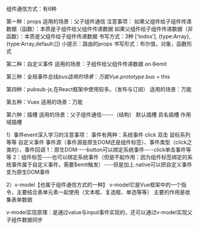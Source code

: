 组件通信方式：有6种

第一种：props
适用的场景：父子组件通信
注意事项：
如果父组件给子组件传递数据（函数）：本质是子组件给父组件传递数据
如果父组件给子组件传递数据（非函数）：本质是父组件给子组件传递数据
书写方式：3种
['todos'], {type:Array}, {type:Array,default:[]}
小提示：路由的props
书写形式：布尔值，对象，函数形式

第二种：自定义事件
适用的场景：子组件给父组件传递数据
$on与$emit

第三种：全局事件总线$bus
适用的场景：万能
Vue.prototype.$bus = this

第四种：pubsub-js,在React框架中使用较多。（发布与订阅）
适用的场景：万能

第五种：Vuex
适用的场景：万能

第六种：插槽
适用的场景：父子组件通信-----（结构）
默认插槽
具名插槽
作用域插槽

1）事件event深入学习的注意事项：
事件有两种：系统事件 click 双击 鼠标系列等等
          自定义事件
事件源（事件源是原生DOM还是组件标签）、事件类型（click之类的）、事件回调
1：原生DOM----button可以绑定系统事件----click单击事件等等
2：组件标签----也可以绑定系统事件（但是不起作用：因为组件标签绑定的系统事件属于自定义事件，需要$emit触发）----但是加上.native可以把自定义事件变为原生DOM事件

2）v-model【也属于组件通信方式的一种】
v-model它是Vue框架中的一个指令，主要结合表单元素一起使用（文本框、复选框、单选等等）
主要的作用是收集表单数据

v-model实现原理：是通过value与input事件实现的，还可以通过v-model实现父子组件数据同步
